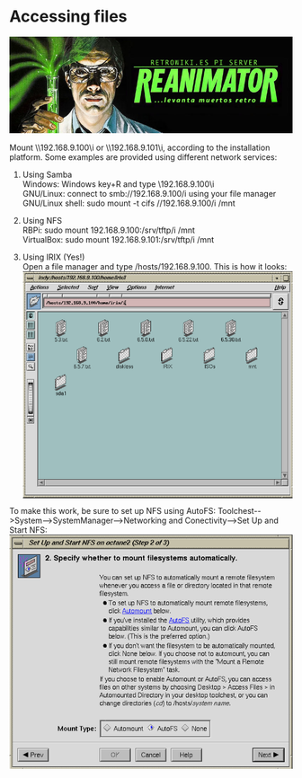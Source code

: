 # Accessing files
<img alt="REANIMATOR.jpg" src="REANIMATOR.jpg" align="middle"><br>
<br>
Mount \\\\192.168.9.100\i or \\\\192.168.9.101\i, according to the installation platform. Some examples are provided using different network services:<br>

1. Using Samba<br>
Windows: Windows key+R and type \\192.168.9.100\i<br>
GNU/Linux: connect to smb://192.168.9.100/i using your file manager<br>
GNU/Linux shell: sudo mount -t cifs //192.168.9.100/i /mnt<br>

2. Using NFS<br>
RBPi:           sudo mount 192.168.9.100:/srv/tftp/i /mnt<br>
VirtualBox:     sudo mount 192.168.9.101:/srv/tftp/i /mnt<br>

3. Using IRIX (Yes!)<br>
Open a file manager and type /hosts/192.168.9.100. This is how it looks:<br>
<img alt="IRIX-NFS.png" src="IRIX-NFS.png" align="middle"><br>

To make this work, be sure to set up NFS using AutoFS: Toolchest-->System-->SystemManager-->Networking and Conectivity-->Set Up and Start NFS:<br>
<img alt="AutoFS.png" src="AutoFS.png" align="middle">
